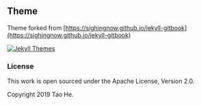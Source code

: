 ## Theme

Theme forked from [https://sighingnow.github.io/jekyll-gitbook](https://sighingnow.github.io/jekyll-gitbook)

[![Jekyll Themes](https://img.shields.io/badge/featured%20on-JekyllThemes-red.svg)](https://jekyll-themes.com/jekyll-gitbook/)

### License

This work is open sourced under the Apache License, Version 2.0.

Copyright 2019 Tao He.
